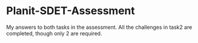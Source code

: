# Planit-SDET-Assessment
My answers to both tasks in the assessment. All the challenges in task2 are completed, though only 2 are required.
